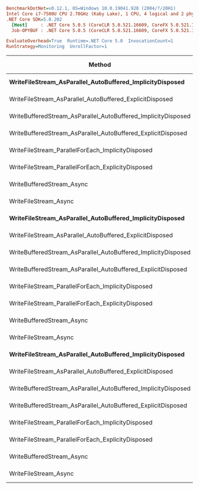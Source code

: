 ``` ini

BenchmarkDotNet=v0.12.1, OS=Windows 10.0.19041.928 (2004/?/20H1)
Intel Core i7-7500U CPU 2.70GHz (Kaby Lake), 1 CPU, 4 logical and 2 physical cores
.NET Core SDK=5.0.202
  [Host]     : .NET Core 5.0.5 (CoreCLR 5.0.521.16609, CoreFX 5.0.521.16609), X64 RyuJIT  [AttachedDebugger]
  Job-OPYBUF : .NET Core 5.0.5 (CoreCLR 5.0.521.16609, CoreFX 5.0.521.16609), X64 RyuJIT

EvaluateOverhead=True  Runtime=.NET Core 5.0  InvocationCount=1  
RunStrategy=Monitoring  UnrollFactor=1  

```
|                                                        Method | iterations |       Mean |       Error |      StdDev |     Median |     Gen 0 |     Gen 1 |     Gen 2 | Allocated | Completed Work Items | Lock Contentions |
|-------------------------------------------------------------- |----------- |-----------:|------------:|------------:|-----------:|----------:|----------:|----------:|----------:|---------------------:|-----------------:|
|     **WriteFileStream_AsParallel_AutoBuffered_ImplicityDisposed** |       **1000** |   **506.4 ms** |   **120.22 ms** |    **79.52 ms** |   **491.4 ms** |         **-** |         **-** |         **-** |   **1.46 MB** |            **2005.0000** |                **-** |
|      WriteFileStream_AsParallel_AutoBuffered_ExplicitDisposed |       1000 |   555.7 ms |   242.72 ms |   160.54 ms |   560.8 ms |         - |         - |         - |   1.32 MB |            2005.0000 |                - |
| WriteBufferedStream_AsParallel_AutoBuffered_ImplicityDisposed |       1000 |   463.6 ms |    50.84 ms |    33.63 ms |   458.1 ms |         - |         - |         - |   1.79 MB |            2005.0000 |                - |
|  WriteBufferedStream_AsParallel_AutoBuffered_ExplicitDisposed |       1000 |   531.1 ms |   185.08 ms |   122.42 ms |   491.3 ms |         - |         - |         - |   1.64 MB |            2005.0000 |                - |
|             WriteFileStream_ParallelForEach_ImplicityDisposed |       1000 |   550.5 ms |   218.83 ms |   144.74 ms |   512.5 ms |         - |         - |         - |   1.82 MB |            1693.0000 |           1.0000 |
|             WriteFileStream_ParallelForEach_ExplicityDisposed |       1000 |   880.6 ms |   979.53 ms |   647.90 ms |   513.1 ms |         - |         - |         - |   1.66 MB |            1252.0000 |                - |
|                                     WriteBufferedStream_Async |       1000 | 1,113.0 ms |   859.19 ms |   568.30 ms |   841.4 ms |         - |         - |         - |   1.55 MB |            2001.0000 |                - |
|                                         WriteFileStream_Async |       1000 |   842.6 ms |   157.34 ms |   104.07 ms |   774.6 ms |         - |         - |         - |   1.23 MB |            1002.0000 |                - |
|     **WriteFileStream_AsParallel_AutoBuffered_ImplicityDisposed** |       **3000** | **1,517.3 ms** |   **319.89 ms** |   **211.59 ms** | **1,484.4 ms** | **1000.0000** |         **-** |         **-** |   **4.36 MB** |            **6004.0000** |                **-** |
|      WriteFileStream_AsParallel_AutoBuffered_ExplicitDisposed |       3000 | 1,440.8 ms |   121.04 ms |    80.06 ms | 1,414.7 ms | 1000.0000 |         - |         - |   3.95 MB |            6006.0000 |                - |
| WriteBufferedStream_AsParallel_AutoBuffered_ImplicityDisposed |       3000 | 2,391.7 ms | 1,609.67 ms | 1,064.70 ms | 2,038.0 ms | 1000.0000 |         - |         - |   5.36 MB |            6005.0000 |                - |
|  WriteBufferedStream_AsParallel_AutoBuffered_ExplicitDisposed |       3000 | 1,930.7 ms | 1,130.67 ms |   747.87 ms | 1,616.1 ms | 1000.0000 |         - |         - |   4.91 MB |            6005.0000 |                - |
|             WriteFileStream_ParallelForEach_ImplicityDisposed |       3000 | 1,447.2 ms |   212.76 ms |   140.73 ms | 1,452.3 ms | 1000.0000 |         - |         - |    5.4 MB |            6120.0000 |                - |
|             WriteFileStream_ParallelForEach_ExplicityDisposed |       3000 | 1,753.8 ms | 1,113.91 ms |   736.78 ms | 1,488.6 ms |         - |         - |         - |   4.95 MB |            6046.0000 |                - |
|                                     WriteBufferedStream_Async |       3000 | 3,289.5 ms |   808.14 ms |   534.54 ms | 3,241.5 ms | 1000.0000 |         - |         - |   4.68 MB |            6002.0000 |                - |
|                                         WriteFileStream_Async |       3000 | 2,395.6 ms |   160.13 ms |   105.92 ms | 2,377.5 ms | 1000.0000 |         - |         - |   3.72 MB |            3002.0000 |                - |
|     **WriteFileStream_AsParallel_AutoBuffered_ImplicityDisposed** |       **5000** | **2,751.5 ms** |   **946.64 ms** |   **626.14 ms** | **2,586.3 ms** | **2000.0000** | **1000.0000** |         **-** |   **7.26 MB** |           **10004.0000** |                **-** |
|      WriteFileStream_AsParallel_AutoBuffered_ExplicitDisposed |       5000 | 3,364.4 ms | 1,836.74 ms | 1,214.89 ms | 2,885.8 ms | 2000.0000 | 1000.0000 |         - |   6.57 MB |           10005.0000 |                - |
| WriteBufferedStream_AsParallel_AutoBuffered_ImplicityDisposed |       5000 | 2,641.8 ms |   504.21 ms |   333.51 ms | 2,634.5 ms | 2000.0000 | 1000.0000 |         - |    8.9 MB |           10005.0000 |                - |
|  WriteBufferedStream_AsParallel_AutoBuffered_ExplicitDisposed |       5000 | 3,100.8 ms | 2,254.63 ms | 1,491.30 ms | 2,418.2 ms | 3000.0000 | 1000.0000 |         - |   8.18 MB |           10005.0000 |                - |
|             WriteFileStream_ParallelForEach_ImplicityDisposed |       5000 | 3,078.0 ms | 1,339.80 ms |   886.20 ms | 2,893.2 ms | 2000.0000 |         - |         - |   8.96 MB |           10163.0000 |                - |
|             WriteFileStream_ParallelForEach_ExplicityDisposed |       5000 | 2,650.6 ms |   356.02 ms |   235.49 ms | 2,567.8 ms | 2000.0000 |         - |         - |   8.23 MB |           10230.0000 |                - |
|                                     WriteBufferedStream_Async |       5000 | 5,217.8 ms | 1,525.05 ms | 1,008.73 ms | 5,180.7 ms | 3000.0000 | 1000.0000 | 1000.0000 |   7.84 MB |           10001.0000 |                - |
|                                         WriteFileStream_Async |       5000 | 4,046.8 ms |   496.07 ms |   328.12 ms | 3,951.4 ms | 3000.0000 | 1000.0000 |         - |   6.24 MB |            5002.0000 |                - |
